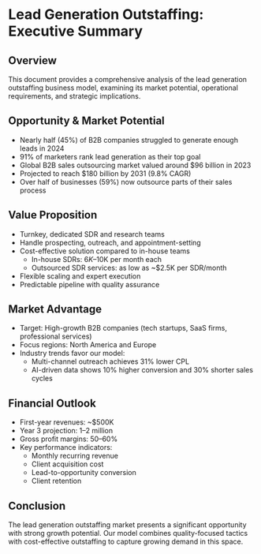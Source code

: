 # Lead Generation Outstaffing: Executive Summary

## Overview
This document provides a comprehensive analysis of the lead generation outstaffing business model, examining its market potential, operational requirements, and strategic implications.

## Opportunity & Market Potential
- Nearly half (45%) of B2B companies struggled to generate enough leads in 2024
- 91% of marketers rank lead generation as their top goal
- Global B2B sales outsourcing market valued around $96 billion in 2023
- Projected to reach $180 billion by 2031 (9.8% CAGR)
- Over half of businesses (59%) now outsource parts of their sales process

## Value Proposition
- Turnkey, dedicated SDR and research teams
- Handle prospecting, outreach, and appointment-setting
- Cost-effective solution compared to in-house teams
  - In-house SDRs: $6K–$10K per month each
  - Outsourced SDR services: as low as ~$2.5K per SDR/month
- Flexible scaling and expert execution
- Predictable pipeline with quality assurance

## Market Advantage
- Target: High-growth B2B companies (tech startups, SaaS firms, professional services)
- Focus regions: North America and Europe
- Industry trends favor our model:
  - Multi-channel outreach achieves 31% lower CPL
  - AI-driven data shows 10% higher conversion and 30% shorter sales cycles

## Financial Outlook
- First-year revenues: ~$500K
- Year 3 projection: $1–$2 million
- Gross profit margins: 50–60%
- Key performance indicators:
  - Monthly recurring revenue
  - Client acquisition cost
  - Lead-to-opportunity conversion
  - Client retention

## Conclusion
The lead generation outstaffing market presents a significant opportunity with strong growth potential. Our model combines quality-focused tactics with cost-effective outstaffing to capture growing demand in this space. 